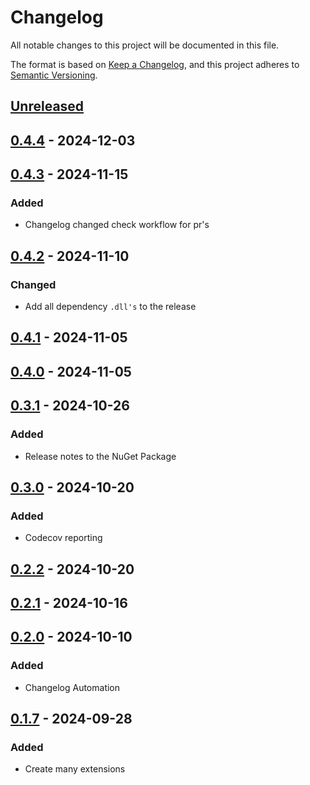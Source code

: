 # Changelog

All notable changes to this project will be documented in this file.

The format is based on [Keep a Changelog](https://keepachangelog.com/en/1.1.0/),
and this project adheres to [Semantic Versioning](https://semver.org/spec/v2.0.0.html).

## [Unreleased]

## [0.4.4] - 2024-12-03

## [0.4.3] - 2024-11-15

### Added

- Changelog changed check workflow for pr's

## [0.4.2] - 2024-11-10

### Changed

- Add all dependency `.dll's` to the release

## [0.4.1] - 2024-11-05

## [0.4.0] - 2024-11-05

## [0.3.1] - 2024-10-26

### Added

- Release notes to the NuGet Package

## [0.3.0] - 2024-10-20

### Added

- Codecov reporting

## [0.2.2] - 2024-10-20

## [0.2.1] - 2024-10-16

## [0.2.0] - 2024-10-10

### Added

- Changelog Automation

## [0.1.7] - 2024-09-28

### Added

- Create many extensions

[Unreleased]: https://github.com/TJC-Tools/TJC.VersionExtensions/compare/v0.4.4...HEAD

[0.4.4]: https://github.com/TJC-Tools/TJC.VersionExtensions/compare/v0.4.3...v0.4.4

[0.4.3]: https://github.com/TJC-Tools/TJC.VersionExtensions/compare/v0.4.2...v0.4.3

[0.4.2]: https://github.com/TJC-Tools/TJC.VersionExtensions/compare/v0.4.1...v0.4.2

[0.4.1]: https://github.com/TJC-Tools/TJC.VersionExtensions/compare/v0.4.0...v0.4.1

[0.4.0]: https://github.com/TJC-Tools/TJC.VersionExtensions/compare/v0.3.1...v0.4.0

[0.3.1]: https://github.com/TJC-Tools/TJC.VersionExtensions/compare/v0.3.0...v0.3.1

[0.3.0]: https://github.com/TJC-Tools/TJC.VersionExtensions/compare/v0.2.2...v0.3.0

[0.2.2]: https://github.com/TJC-Tools/TJC.VersionExtensions/compare/v0.2.1...v0.2.2

[0.2.1]: https://github.com/TJC-Tools/TJC.VersionExtensions/compare/v0.2.0...v0.2.1

[0.2.0]: https://github.com/TJC-Tools/TJC.VersionExtensions/compare/v0.1.7...v0.2.0

[0.1.7]: https://github.com/TJC-Tools/TJC.VersionExtensions/releases/tag/v0.1.7
